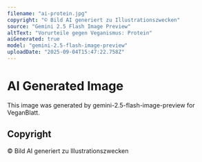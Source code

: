 ```yaml
---
filename: "ai-protein.jpg"
copyright: "© Bild AI generiert zu Illustrationszwecken"
source: "Gemini 2.5 Flash Image Preview"
altText: "Vorurteile gegen Veganismus: Protein"
aiGenerated: true
model: "gemini-2.5-flash-image-preview"
uploadDate: "2025-09-04T15:47:22.758Z"
---
```


# AI Generated Image

This image was generated by gemini-2.5-flash-image-preview for VeganBlatt.

## Copyright
© Bild AI generiert zu Illustrationszwecken

